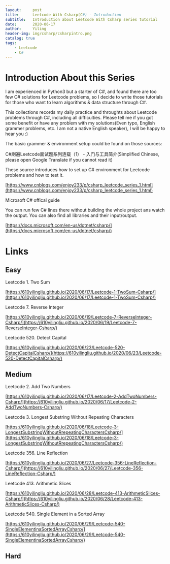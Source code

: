 ```yaml
---
layout:     post
title:      Leetcode With Csharp(C#) - Introduction
subtitle:   Introduction about Leetcode With Csharp series tutorial
date:       2020-06-17
author:     Yiling
header-img: img/csharp/csharpintro.png
catalog: true
tags:
    - Leetcode
    - C#
---
```

# Introduction About this Series

I am experienced in Python3 but a starter of C#, and found there are too few C# solutions for Leetcode problems, so I decide to write those tutorials for those who want to learn algorithms & data structure through C#.

This collections records my daily practice and throughts about Leetcode problems through C#, including all difficulties. Please tell me if you got some benefit or have any problem with my solutions(Even typo, English grammer problems, etc. I am not a native English speaker), I will be happy to hear you :)

The basic grammer & environment setup could be found on those sources:

C#刷遍Leetcode面试题系列连载（1） - 入门与工具简介(Simplified Chinese, please open Google Translate if you cannot read it)

These source introduces how to set up C# environment for Leetcode problems and how to test it.

[https://www.cnblogs.com/enjoy233/p/csharp_leetcode_series_1.html](https://www.cnblogs.com/enjoy233/p/csharp_leetcode_series_1.html)

Microsoft C# offical guide

You can run few C# lines there without building the whole project ans watch the output. You can also find all libraries and their input/output.

[https://docs.microsoft.com/en-us/dotnet/csharp/](https://docs.microsoft.com/en-us/dotnet/csharp/)

# Links

## Easy

Leetcode 1. Two Sum

[https://610yilingliu.github.io/2020/06/17/Leetcode-1-TwoSum-Csharp/](https://610yilingliu.github.io/2020/06/17/Leetcode-1-TwoSum-Csharp/)

Leetcode 7. Reverse Integer

[https://610yilingliu.github.io/2020/06/19/Leetcode-7-ReverseInteger-Csharp/](https://610yilingliu.github.io/2020/06/19/Leetcode-7-ReverseInteger-Csharp/)

Leetcode 520. Detect Capital

[https://610yilingliu.github.io/2020/06/23/Leetcode-520-DetectCapitalCsharp/](https://610yilingliu.github.io/2020/06/23/Leetcode-520-DetectCapitalCsharp/)

## Medium

Leetcode 2. Add Two Numbers

[https://610yilingliu.github.io/2020/06/17/Leetcode-2-AddTwoNumbers-Csharp/](https://610yilingliu.github.io/2020/06/17/Leetcode-2-AddTwoNumbers-Csharp/)

Leetcode 3. Longest Substring Without Repeating Characters

[https://610yilingliu.github.io/2020/06/18/Leetcode-3-LongestSubstringWithoutRrepeatingCharactersCsharp/](https://610yilingliu.github.io/2020/06/18/Leetcode-3-LongestSubstringWithoutRrepeatingCharactersCsharp/)

Leetcode 356. Line Reflection

[https://610yilingliu.github.io/2020/06/27/Leetcode-356-LineReflection-Csharp/](https://610yilingliu.github.io/2020/06/27/Leetcode-356-LineReflection-Csharp/)

Leetcode 413. Arithmetic Slices

[https://610yilingliu.github.io/2020/06/28/Leetcode-413-ArithmeticSlices-Csharp/](https://610yilingliu.github.io/2020/06/28/Leetcode-413-ArithmeticSlices-Csharp/)

Leetcode 540. Single Element in a Sorted Array

[https://610yilingliu.github.io/2020/06/29/Leetcode-540-SingleElementinaSortedArrayCsharp/](https://610yilingliu.github.io/2020/06/29/Leetcode-540-SingleElementinaSortedArrayCsharp/)

## Hard
